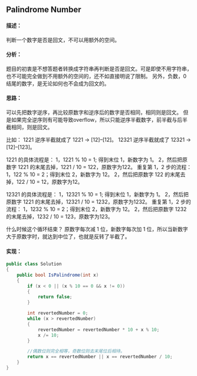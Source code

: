 ## Palindrome Number

#### 描述： 
判断一个数字是否是回文，不可以用额外的空间。

#### 分析： 
题目的初衷是不想答题者转换成字符串再判断是否是回文。可是即使不用字符串，也不可能完全做到不用额外的空间的，还不如直接明说了限制。 
另外，负数，0 结尾的数字，是无论如何也不会成为回文的。

#### 思路： 
可以先把数字逆序，再比较原数字和逆序后的数字是否相同，相同则是回文。 
但是如果完全逆序则有可能导致overflow，所以只能逆序半截数字，前半截与后半截相同，则是回文。

比如： 
1221 逆序半截就成了 1221 -> [12]–[12]。 
12321 逆序半截就成了 12321 ->[12]–[123]。

1221 的具体流程是： 
1，1221 % 10 = 1; 得到末位 1，新数字为 1。 
2，然后把原数字 1221 的末尾去掉，1221 / 10 = 122，原数字为122。 
重复第 1，2 步的流程： 
1，122 % 10 = 2；得到末位 2，新数字为 12。 
2，然后把原数字 122 的末尾去掉，122 / 10 = 12，原数字为12。

12321 的具体流程是： 
1，12321 % 10 = 1; 得到末位 1，新数字为 1。 
2，然后把原数字 1221 的末尾去掉，12321 / 10 = 1232，原数字为1232。 
重复第 1，2 步的流程： 
1，1232 % 10 = 2；得到末位 2，新数字为 12。 
2，然后把原数字 1232 的末尾去掉，1232 / 10 = 123，原数字为123。

什么时候这个循环结束？ 
原数字每次减 1 位，新数字每次加 1 位，所以当新数字大于原数字时，就达到中位了，也就是反转了半截了。

#### 实现：
``` C#
public class Solution
{
    public bool IsPalindrome(int x)
    {
        if (x < 0 || (x % 10 == 0 && x != 0))
        {
            return false;
        }

        int revertedNumber = 0;
        while (x > revertedNumber)
        {
            revertedNumber = revertedNumber * 10 + x % 10;
            x /= 10;
        }

        //偶数位则完全相等，奇数位则去末尾位后相待。
        return x == revertedNumber || x == revertedNumber / 10;
    }
}
```
